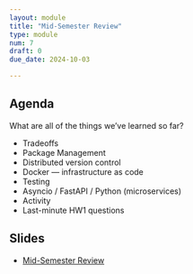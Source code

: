```yaml
---
layout: module
title: "Mid-Semester Review"
type: module
num: 7
draft: 0
due_date: 2024-10-03

---
```


## Agenda
What are all of the things we’ve learned so far?
* Tradeoffs
* Package Management
* Distributed version control
* Docker — infrastructure as code
* Testing
* Asyncio / FastAPI / Python (microservices)
* Activity
* Last-minute HW1 questions


## Slides
* <a href="https://docs.google.com/presentation/d/16V_3mXeItKBO5eOSv2AiftR8V20QwH0CQjSi_5zfngw/edit?usp=sharing" target="_blank">Mid-Semester Review</a>



